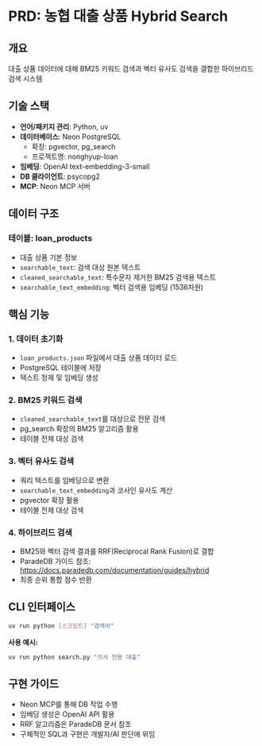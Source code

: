 # PRD: 농협 대출 상품 Hybrid Search

## 개요
대출 상품 데이터에 대해 BM25 키워드 검색과 벡터 유사도 검색을 결합한 하이브리드 검색 시스템

## 기술 스택
- **언어/패키지 관리**: Python, uv
- **데이터베이스**: Neon PostgreSQL
  - 확장: pgvector, pg_search
  - 프로젝트명: nonghyup-loan
- **임베딩**: OpenAI text-embedding-3-small
- **DB 클라이언트**: psycopg2
- **MCP**: Neon MCP 서버

## 데이터 구조
### 테이블: loan_products
- 대출 상품 기본 정보
- `searchable_text`: 검색 대상 원본 텍스트
- `cleaned_searchable_text`: 특수문자 제거한 BM25 검색용 텍스트
- `searchable_text_embedding`: 벡터 검색용 임베딩 (1536차원)

## 핵심 기능

### 1. 데이터 초기화
- `loan_products.json` 파일에서 대출 상품 데이터 로드
- PostgreSQL 테이블에 저장
- 텍스트 정제 및 임베딩 생성

### 2. BM25 키워드 검색
- `cleaned_searchable_text`를 대상으로 전문 검색
- pg_search 확장의 BM25 알고리즘 활용
- 테이블 전체 대상 검색

### 3. 벡터 유사도 검색
- 쿼리 텍스트를 임베딩으로 변환
- `searchable_text_embedding`과 코사인 유사도 계산
- pgvector 확장 활용
- 테이블 전체 대상 검색

### 4. 하이브리드 검색
- BM25와 벡터 검색 결과를 RRF(Reciprocal Rank Fusion)로 결합
- ParadeDB 가이드 참조: https://docs.paradedb.com/documentation/guides/hybrid
- 최종 순위 통합 점수 반환

## CLI 인터페이스
```bash
uv run python [스크립트] "검색어"
```

**사용 예시:**
```bash
uv run python search.py "의사 전용 대출"
```

## 구현 가이드
- Neon MCP를 통해 DB 작업 수행
- 임베딩 생성은 OpenAI API 활용
- RRF 알고리즘은 ParadeDB 문서 참조
- 구체적인 SQL과 구현은 개발자/AI 판단에 위임
